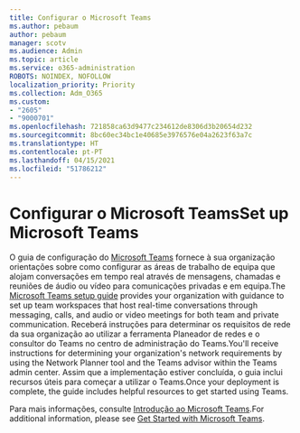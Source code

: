 ```yaml
---
title: Configurar o Microsoft Teams
ms.author: pebaum
author: pebaum
manager: scotv
ms.audience: Admin
ms.topic: article
ms.service: o365-administration
ROBOTS: NOINDEX, NOFOLLOW
localization_priority: Priority
ms.collection: Adm_O365
ms.custom:
- "2605"
- "9000701"
ms.openlocfilehash: 721858ca63d9477c234612de8306d3b20654d232
ms.sourcegitcommit: 8bc60ec34bc1e40685e3976576e04a2623f63a7c
ms.translationtype: HT
ms.contentlocale: pt-PT
ms.lasthandoff: 04/15/2021
ms.locfileid: "51786212"
---
```

# <a name="set-up-microsoft-teams"></a><span data-ttu-id="5fb33-102">Configurar o Microsoft Teams</span><span class="sxs-lookup"><span data-stu-id="5fb33-102">Set up Microsoft Teams</span></span>

<span data-ttu-id="5fb33-103">O guia de configuração do  [Microsoft Teams](https://aka.ms/teamsguidance)  fornece à sua organização orientações sobre como configurar as áreas de trabalho de equipa que alojam conversações em tempo real através de mensagens, chamadas e reuniões de áudio ou vídeo para comunicações privadas e em equipa.</span><span class="sxs-lookup"><span data-stu-id="5fb33-103">The  [Microsoft Teams setup guide](https://aka.ms/teamsguidance)  provides your organization with guidance to set up team workspaces that host real-time conversations through messaging, calls, and audio or video meetings for both team and private communication.</span></span> <span data-ttu-id="5fb33-104">Receberá instruções para determinar os requisitos de rede da sua organização ao utilizar a ferramenta Planeador de redes e o consultor do Teams no centro de administração do Teams.</span><span class="sxs-lookup"><span data-stu-id="5fb33-104">You'll receive instructions for determining your organization's network requirements by using the Network Planner tool and the Teams advisor within the Teams admin center.</span></span> <span data-ttu-id="5fb33-105">Assim que a implementação estiver concluída, o guia inclui recursos úteis para começar a utilizar o Teams.</span><span class="sxs-lookup"><span data-stu-id="5fb33-105">Once your deployment is complete, the guide includes helpful resources to get started using Teams.</span></span>

<span data-ttu-id="5fb33-106">Para mais informações, consulte [Introdução ao Microsoft Teams](https://docs.microsoft.com/microsoftteams/get-started-with-teams-quick-start).</span><span class="sxs-lookup"><span data-stu-id="5fb33-106">For additional information, please see [Get Started with Microsoft Teams](https://docs.microsoft.com/microsoftteams/get-started-with-teams-quick-start).</span></span>

